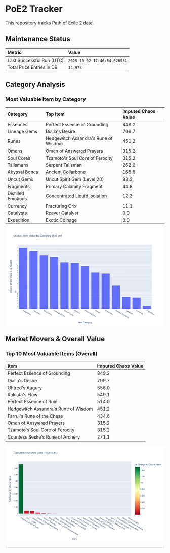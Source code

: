 # PoE2 Tracker

This repository tracks Path of Exile 2 data.

## Maintenance Status

<!-- START_MAINTENANCE -->
| Metric | Value |
|:---|:---|
| Last Successful Run (UTC) | `2025-10-02 17:46:54.626951` |
| Total Price Entries in DB | `34,973` |

<!-- END_MAINTENANCE -->

## Category Analysis

<!-- START_CATEGORY_ANALYSIS -->
### Most Valuable Item by Category
| Category | Top Item | Imputed Chaos Value |
| :--- | :--- | :--- |
| Essences | Perfect Essence of Grounding | 849.2 |
| Lineage Gems | Dialla's Desire | 709.7 |
| Runes | Hedgewitch Assandra's Rune of Wisdom | 451.2 |
| Omens | Omen of Answered Prayers | 315.2 |
| Soul Cores | Tzamoto's Soul Core of Ferocity | 315.2 |
| Talismans | Serpent Talisman | 262.6 |
| Abyssal Bones | Ancient Collarbone | 165.8 |
| Uncut Gems | Uncut Spirit Gem (Level 20) | 83.3 |
| Fragments | Primary Calamity Fragment | 44.8 |
| Distilled Emotions | Concentrated Liquid Isolation | 12.3 |
| Currency | Fracturing Orb | 11.1 |
| Catalysts | Reaver Catalyst | 0.9 |
| Expedition | Exotic Coinage | 0.0 |


![Category Analysis Chart](charts/category_analysis.png)
<!-- END_CATEGORY_ANALYSIS -->

## Market Movers & Overall Value

<!-- START_ANALYSIS -->
### Top 10 Most Valuable Items (Overall)
| Item | Imputed Chaos Value |
| :--- | :--- |
| Perfect Essence of Grounding | 849.2 |
| Dialla's Desire | 709.7 |
| Uhtred's Augury | 556.0 |
| Rakiata's Flow | 549.1 |
| Perfect Essence of Ruin | 514.0 |
| Hedgewitch Assandra's Rune of Wisdom | 451.2 |
| Farrul's Rune of the Chase | 434.6 |
| Omen of Answered Prayers | 315.2 |
| Tzamoto's Soul Core of Ferocity | 315.2 |
| Countess Seske's Rune of Archery | 271.1 |


![Market Movers Chart](charts/market_movers.png)
<!-- END_ANALYSIS -->

---
